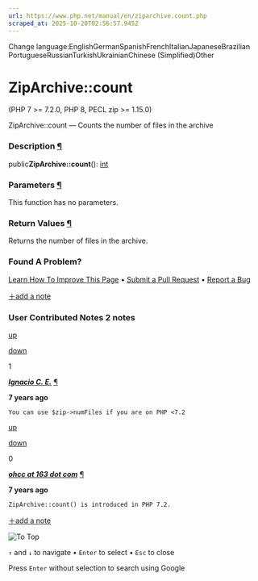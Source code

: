 ```yaml
---
url: https://www.php.net/manual/en/ziparchive.count.php
scraped_at: 2025-10-20T02:56:57.945Z
---
```


Change language:EnglishGermanSpanishFrenchItalianJapaneseBrazilian PortugueseRussianTurkishUkrainianChinese (Simplified)Other

# ZipArchive::count

(PHP 7 >= 7.2.0, PHP 8, PECL zip >= 1.15.0)

ZipArchive::count — Counts the number of files in the archive

### Description [¶](https://www.php.net/manual/en/ziparchive.count.php\#refsect1-ziparchive.count-description)

public**ZipArchive::count**(): [int](https://www.php.net/manual/en/language.types.integer.php)

### Parameters [¶](https://www.php.net/manual/en/ziparchive.count.php\#refsect1-ziparchive.count-parameters)

This function has no parameters.

### Return Values [¶](https://www.php.net/manual/en/ziparchive.count.php\#refsect1-ziparchive.count-returnvalues)

Returns the number of files in the archive.


### Found A Problem?

[Learn How To Improve This Page](https://github.com/php/doc-base/blob/master/README.md "This will take you to our contribution guidelines on GitHub")
•
[Submit a Pull Request](https://github.com/php/doc-en/blob/master/reference/zip/ziparchive/count.xml)
•
[Report a Bug](https://github.com/php/doc-en/issues/new?body=From%20manual%20page:%20https:%2F%2Fphp.net%2Fziparchive.count%0A%0A---)

[＋add a note](https://www.php.net/manual/add-note.php?sect=ziparchive.count&repo=en&redirect=https://www.php.net/manual/en/ziparchive.count.php)

### User Contributed Notes 2 notes

[up](https://www.php.net/manual/vote-note.php?id=123091&page=ziparchive.count&vote=up "Vote up!")

[down](https://www.php.net/manual/vote-note.php?id=123091&page=ziparchive.count&vote=down "Vote down!")

1


[**_Ignacio C. E._**](https://www.php.net/manual/en/ziparchive.count.php#123091) [¶](https://www.php.net/manual/en/ziparchive.count.php#123091)

**7 years ago**

`You can use $zip->numFiles if you are on PHP <7.2`

[up](https://www.php.net/manual/vote-note.php?id=122341&page=ziparchive.count&vote=up "Vote up!")

[down](https://www.php.net/manual/vote-note.php?id=122341&page=ziparchive.count&vote=down "Vote down!")

0


[**_ohcc at 163 dot com_**](https://www.php.net/manual/en/ziparchive.count.php#122341) [¶](https://www.php.net/manual/en/ziparchive.count.php#122341)

**7 years ago**

`ZipArchive::count() is introduced in PHP 7.2.`

[＋add a note](https://www.php.net/manual/add-note.php?sect=ziparchive.count&repo=en&redirect=https://www.php.net/manual/en/ziparchive.count.php)

![To Top](https://www.php.net/images/to-top@2x.png)

`↑` and `↓` to navigate •
`Enter` to select •
`Esc` to close


Press `Enter` without
selection to search using Google
